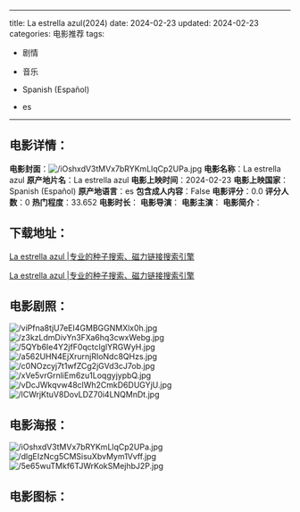 
---
title: La estrella azul(2024)
date: 2024-02-23
updated: 2024-02-23
categories: 电影推荐
tags:
- 剧情
- 音乐

- Spanish (Español)
- es
---


> 

## **电影详情**：

**电影封面**：<img src="https://image.tmdb.org/t/p/w200/iOshxdV3tMVx7bRYKmLlqCp2UPa.jpg" alt="/iOshxdV3tMVx7bRYKmLlqCp2UPa.jpg" title="/iOshxdV3tMVx7bRYKmLlqCp2UPa.jpg">
**电影名称**：La estrella azul
**原产地片名**：La estrella azul
**电影上映时间**：2024-02-23
**电影上映国家**：Spanish (Español)
**原产地语言**：es
**包含成人内容**：False
**电影评分**：0.0
**评分人数**：0
**热门程度**：33.652
**电影时长**：
**电影导演**：
**电影主演**：
**电影简介**：

## **下载地址**：
[La estrella azul |专业的种子搜索、磁力链接搜索引擎](https://movie.amd794.com:2083/?search=La%20estrella%20azul&ordering=&mode=match_phrase&page_size=10&page=1)

[La estrella azul |专业的种子搜索、磁力链接搜索引擎](https://movie.amd794.com:2083/?search=La%20estrella%20azul&ordering=&mode=match_phrase&page_size=10&page=1)
 

## **电影剧照**：
<img src="https://image.tmdb.org/t/p/original/viPfna8tjU7eEI4GMBGGNMXlx0h.jpg" alt="/viPfna8tjU7eEI4GMBGGNMXlx0h.jpg" title="/viPfna8tjU7eEI4GMBGGNMXlx0h.jpg"><img src="https://image.tmdb.org/t/p/original/z3kzLdmDivYn3FXa6hq3cwxWebg.jpg" alt="/z3kzLdmDivYn3FXa6hq3cwxWebg.jpg" title="/z3kzLdmDivYn3FXa6hq3cwxWebg.jpg"><img src="https://image.tmdb.org/t/p/original/5QYb6Ie4Y2jfF0qctclglYRGWyH.jpg" alt="/5QYb6Ie4Y2jfF0qctclglYRGWyH.jpg" title="/5QYb6Ie4Y2jfF0qctclglYRGWyH.jpg"><img src="https://image.tmdb.org/t/p/original/a562UHN4EjXrurnjRIoNdc8QHzs.jpg" alt="/a562UHN4EjXrurnjRIoNdc8QHzs.jpg" title="/a562UHN4EjXrurnjRIoNdc8QHzs.jpg"><img src="https://image.tmdb.org/t/p/original/c0NOzcyj7t1wfZCg2jGVd3cJ7ob.jpg" alt="/c0NOzcyj7t1wfZCg2jGVd3cJ7ob.jpg" title="/c0NOzcyj7t1wfZCg2jGVd3cJ7ob.jpg"><img src="https://image.tmdb.org/t/p/original/xVe5vrGrnliEm6zu1LoqgyjypbQ.jpg" alt="/xVe5vrGrnliEm6zu1LoqgyjypbQ.jpg" title="/xVe5vrGrnliEm6zu1LoqgyjypbQ.jpg"><img src="https://image.tmdb.org/t/p/original/vDcJWkqvw48clWh2CmkD6DUGYjU.jpg" alt="/vDcJWkqvw48clWh2CmkD6DUGYjU.jpg" title="/vDcJWkqvw48clWh2CmkD6DUGYjU.jpg"><img src="https://image.tmdb.org/t/p/original/lCWrjKtuV8DovLDZ70i4LNQMnDt.jpg" alt="/lCWrjKtuV8DovLDZ70i4LNQMnDt.jpg" title="/lCWrjKtuV8DovLDZ70i4LNQMnDt.jpg">

## **电影海报**：
<img src="https://image.tmdb.org/t/p/original/iOshxdV3tMVx7bRYKmLlqCp2UPa.jpg" alt="/iOshxdV3tMVx7bRYKmLlqCp2UPa.jpg" title="/iOshxdV3tMVx7bRYKmLlqCp2UPa.jpg"><img src="https://image.tmdb.org/t/p/original/dlgEIzNcg5CMSisuXbvMym1Vvff.jpg" alt="/dlgEIzNcg5CMSisuXbvMym1Vvff.jpg" title="/dlgEIzNcg5CMSisuXbvMym1Vvff.jpg"><img src="https://image.tmdb.org/t/p/original/5e65wuTMkf6TJWrKokSMejhbJ2P.jpg" alt="/5e65wuTMkf6TJWrKokSMejhbJ2P.jpg" title="/5e65wuTMkf6TJWrKokSMejhbJ2P.jpg">

## **电影图标**：

